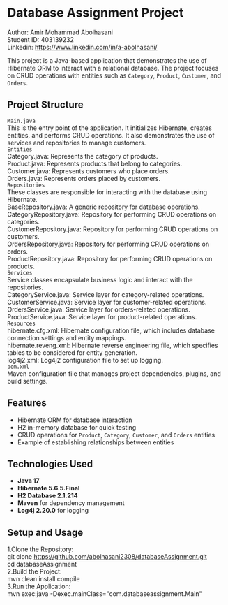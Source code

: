 # Database Assignment Project

Author: Amir Mohammad Abolhasani<br/>
Student ID: 403139232<br/>
Linkedin: https://www.linkedin.com/in/a-abolhasani/<br/>

This project is a Java-based application that demonstrates the use of Hibernate ORM to interact with a relational database. The project focuses on CRUD operations with entities such as `Category`, `Product`, `Customer`, and `Orders`.<br/>

## Project Structure
`Main.java`<br/>
This is the entry point of the application. It initializes Hibernate, creates entities, and performs CRUD operations. It also demonstrates the use of services and repositories to manage customers.<br/>
`Entities`<br/>
Category.java: Represents the category of products.<br/>
Product.java: Represents products that belong to categories.<br/>
Customer.java: Represents customers who place orders.<br/>
Orders.java: Represents orders placed by customers.<br/>
`Repositories`<br/>
These classes are responsible for interacting with the database using Hibernate.<br/>
BaseRepository.java: A generic repository for database operations.<br/>
CategoryRepository.java: Repository for performing CRUD operations on categories.<br/>
CustomerRepository.java: Repository for performing CRUD operations on customers.<br/>
OrdersRepository.java: Repository for performing CRUD operations on orders.<br/>
ProductRepository.java: Repository for performing CRUD operations on products.<br/>
`Services`<br/>
Service classes encapsulate business logic and interact with the repositories.<br/>
CategoryService.java: Service layer for category-related operations.<br/>
CustomerService.java: Service layer for customer-related operations.<br/>
OrdersService.java: Service layer for orders-related operations.<br/>
ProductService.java: Service layer for product-related operations.<br/>
`Resources`<br/>
hibernate.cfg.xml: Hibernate configuration file, which includes database connection settings and entity mappings.<br/>
hibernate.reveng.xml: Hibernate reverse engineering file, which specifies tables to be considered for entity generation.<br/>
log4j2.xml: Log4j2 configuration file to set up logging.<br/>
`pom.xml`<br/>
Maven configuration file that manages project dependencies, plugins, and build settings.<br/>

## Features
- Hibernate ORM for database interaction
- H2 in-memory database for quick testing
- CRUD operations for `Product`, `Category`, `Customer`, and `Orders` entities
- Example of establishing relationships between entities

## Technologies Used
- **Java 17**
- **Hibernate 5.6.5.Final**
- **H2 Database 2.1.214**
- **Maven** for dependency management
- **Log4j 2.20.0** for logging

## Setup and Usage
1.Clone the Repository:<br/>
git clone https://github.com/abolhasani2308/databaseAssignment.git<br/>
cd databaseAssignment<br/>
2.Build the Project:<br/>
mvn clean install compile<br/>
3.Run the Application:<br/>
mvn exec:java -Dexec.mainClass="com.databaseassignment.Main"<br/>
